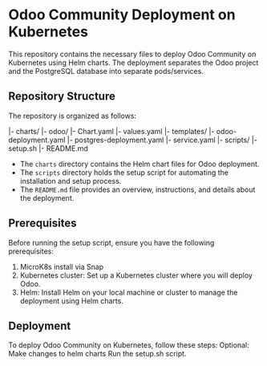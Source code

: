 # Odoo Community Deployment on Kubernetes

This repository contains the necessary files to deploy Odoo Community on Kubernetes using Helm charts. The deployment separates the Odoo project and the PostgreSQL database into separate pods/services.

## Repository Structure

The repository is organized as follows:

|- charts/
   |- odoo/
      |- Chart.yaml
      |- values.yaml
      |- templates/
         |- odoo-deployment.yaml
         |- postgres-deployment.yaml
         |- service.yaml
|- scripts/
   |- setup.sh
|- README.md


- The `charts` directory contains the Helm chart files for Odoo deployment.
- The `scripts` directory holds the setup script for automating the installation and setup process.
- The `README.md` file provides an overview, instructions, and details about the deployment.

## Prerequisites

Before running the setup script, ensure you have the following prerequisites:

1. MicroK8s install via Snap
2. Kubernetes cluster: Set up a Kubernetes cluster where you will deploy Odoo.
3. Helm: Install Helm on your local machine or cluster to manage the deployment using Helm charts.

## Deployment

To deploy Odoo Community on Kubernetes, follow these steps:
Optional: Make changes to helm charts
Run the setup.sh script.